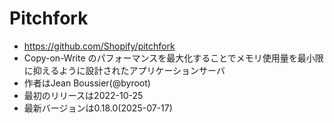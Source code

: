 # Pitchfork

* https://github.com/Shopify/pitchfork
* Copy-on-Write のパフォーマンスを最大化することでメモリ使用量を最小限に抑えるように設計されたアプリケーションサーバ
* 作者はJean Boussier(@byroot)
* 最初のリリースは2022-10-25
* 最新バージョンは0.18.0(2025-07-17)
